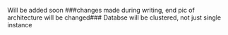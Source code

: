Will be added soon
###changes made during writing, end pic of architecture will be changed###
Databse will be clustered, not just single instance
